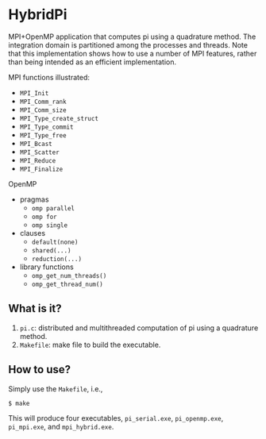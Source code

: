 # HybridPi
MPI+OpenMP application that computes pi using a quadrature method.  The
integration domain is partitioned among the processes and threads.
Note that this implementation shows how to use a number of MPI features,
rather than being intended as an efficient implementation.

MPI functions illustrated:
* `MPI_Init`
* `MPI_Comm_rank`
* `MPI_Comm_size`
* `MPI_Type_create_struct`
* `MPI_Type_commit`
* `MPI_Type_free`
* `MPI_Bcast`
* `MPI_Scatter`
* `MPI_Reduce`
* `MPI_Finalize`

OpenMP
* pragmas
  * `omp parallel`
  * `omp for`
  * `omp single`
* clauses
  * `default(none)`
  * `shared(...)`
  * `reduction(...)`
* library functions
  * `omp_get_num_threads()`
  * `omp_get_thread_num()`

## What is it?
1. `pi.c`: distributed and multithreaded computation of pi using a
    quadrature method.
1. `Makefile`: make file to build the executable.

## How to use?
Simply use the `Makefile`, i.e.,
```
$ make
```
This will produce four executables, `pi_serial.exe`, `pi_openmp.exe`,
`pi_mpi.exe`, and `mpi_hybrid.exe`.
